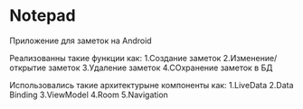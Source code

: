 # Notepad
Приложение для заметок на Android

Реализованны такие функции как:
1.Создание заметок
2.Изменение/открытие заметок 
3.Удаление заметок
4.СОхранение заметок в БД

Использовались такие архитектурыне компоненты как:
1.LiveData
2.Data Binding
3.ViewModel
4.Room
5.Navigation



